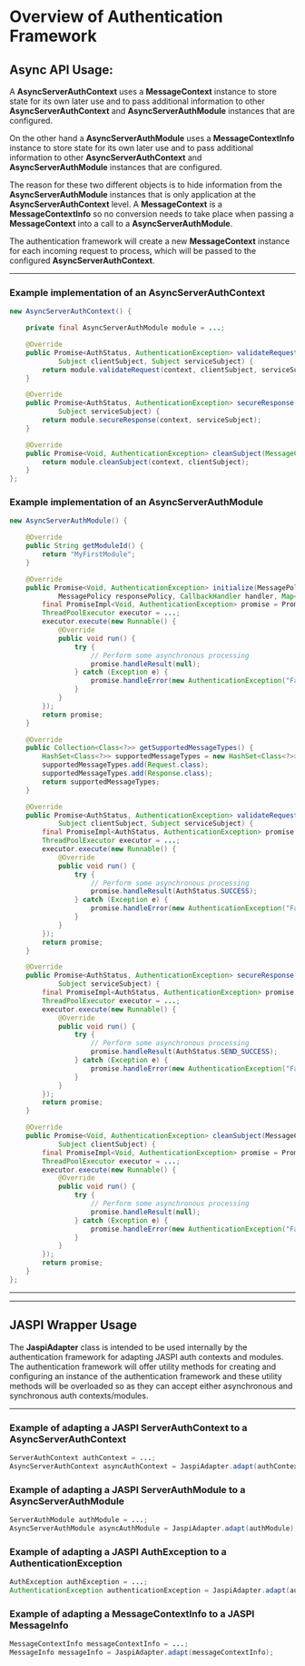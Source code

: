 # Overview of Authentication Framework

## Async API Usage:

A **AsyncServerAuthContext** uses a **MessageContext** instance to store state for its own later use and
to pass additional information to other **AsyncServerAuthContext** and **AsyncServerAuthModule** instances
that are configured.

On the other hand a **AsyncServerAuthModule** uses a **MessageContextInfo** instance to store state for
its own later use and to pass additional information to other **AsyncServerAuthContext** and
**AsyncServerAuthModule** instances that are configured.

The reason for these two different objects is to hide information from the **AsyncServerAuthModule**
instances that is only application at the **AsyncServerAuthContext** level. A **MessageContext** is a
**MessageContextInfo** so no conversion needs to take place when passing a **MessageContext** into a call
to a **AsyncServerAuthModule**.

The authentication framework will create a new **MessageContext** instance for each incoming request to
process, which will be passed to the configured **AsyncServerAuthContext**.

---

### Example implementation of an AsyncServerAuthContext
```java
new AsyncServerAuthContext() {

    private final AsyncServerAuthModule module = ...;

    @Override
    public Promise<AuthStatus, AuthenticationException> validateRequest(MessageContext context,
            Subject clientSubject, Subject serviceSubject) {
        return module.validateRequest(context, clientSubject, serviceSubject);
    }

    @Override
    public Promise<AuthStatus, AuthenticationException> secureResponse(MessageContext context,
            Subject serviceSubject) {
        return module.secureResponse(context, serviceSubject);
    }

    @Override
    public Promise<Void, AuthenticationException> cleanSubject(MessageContext context, Subject clientSubject) {
        return module.cleanSubject(context, clientSubject);
    }
};
```

### Example implementation of an AsyncServerAuthModule
```java
new AsyncServerAuthModule() {

    @Override
    public String getModuleId() {
        return "MyFirstModule";
    }

    @Override
    public Promise<Void, AuthenticationException> initialize(MessagePolicy requestPolicy,
            MessagePolicy responsePolicy, CallbackHandler handler, Map<String, Object> options) {
        final PromiseImpl<Void, AuthenticationException> promise = PromiseImpl.create();
        ThreadPoolExecutor executor = ...;
        executor.execute(new Runnable() {
            @Override
            public void run() {
                try {
                    // Perform some asynchronous processing
                    promise.handleResult(null);
                } catch (Exception e) {
                    promise.handleError(new AuthenticationException("Failed to initialize module", e));
                }
            }
        });
        return promise;
    }

    @Override
    public Collection<Class<?>> getSupportedMessageTypes() {
        HashSet<Class<?>> supportedMessageTypes = new HashSet<Class<?>>();
        supportedMessageTypes.add(Request.class);
        supportedMessageTypes.add(Response.class);
        return supportedMessageTypes;
    }

    @Override
    public Promise<AuthStatus, AuthenticationException> validateRequest(MessageContextInfo messageInfo,
            Subject clientSubject, Subject serviceSubject) {
        final PromiseImpl<AuthStatus, AuthenticationException> promise = PromiseImpl.create();
        ThreadPoolExecutor executor = ...;
        executor.execute(new Runnable() {
            @Override
            public void run() {
                try {
                    // Perform some asynchronous processing
                    promise.handleResult(AuthStatus.SUCCESS);
                } catch (Exception e) {
                    promise.handleError(new AuthenticationException("Failed to validate request", e));
                }
            }
        });
        return promise;
    }

    @Override
    public Promise<AuthStatus, AuthenticationException> secureResponse(MessageContextInfo messageInfo,
            Subject serviceSubject) {
        final PromiseImpl<AuthStatus, AuthenticationException> promise = PromiseImpl.create();
        ThreadPoolExecutor executor = ...;
        executor.execute(new Runnable() {
            @Override
            public void run() {
                try {
                    // Perform some asynchronous processing
                    promise.handleResult(AuthStatus.SEND_SUCCESS);
                } catch (Exception e) {
                    promise.handleError(new AuthenticationException("Failed to secure response", e));
                }
            }
        });
        return promise;
    }

    @Override
    public Promise<Void, AuthenticationException> cleanSubject(MessageContextInfo messageInfo,
            Subject clientSubject) {
        final PromiseImpl<Void, AuthenticationException> promise = PromiseImpl.create();
        ThreadPoolExecutor executor = ...;
        executor.execute(new Runnable() {
            @Override
            public void run() {
                try {
                    // Perform some asynchronous processing
                    promise.handleResult(null);
                } catch (Exception e) {
                    promise.handleError(new AuthenticationException("Failed to clean subject", e));
                }
            }
        });
        return promise;
    }
};
```

---
---

## JASPI Wrapper Usage

The **JaspiAdapter** class is intended to be used internally by the authentication framework for 
adapting JASPI auth contexts and modules. The authentication framework will offer utility methods 
for creating and configuring an instance of the authentication framework and these utility methods
will be overloaded so as they can accept either asynchronous and synchronous auth contexts/modules.

---

### Example of adapting a JASPI **ServerAuthContext** to a **AsyncServerAuthContext**
```java
ServerAuthContext authContext = ...;
AsyncServerAuthContext asyncAuthContext = JaspiAdapter.adapt(authContext);
```

### Example of adapting a JASPI **ServerAuthModule** to a **AsyncServerAuthModule**
```java
ServerAuthModule authModule = ...;
AsyncServerAuthModule asyncAuthModule = JaspiAdapter.adapt(authModule);
```

### Example of adapting a JASPI **AuthException** to a **AuthenticationException**
```java
AuthException authException = ...;
AuthenticationException authenticationException = JaspiAdapter.adapt(authException);
```

### Example of adapting a **MessageContextInfo** to a JASPI **MessageInfo**
```java
MessageContextInfo messageContextInfo = ...;
MessageInfo messageInfo = JaspiAdapter.adapt(messageContextInfo);
```